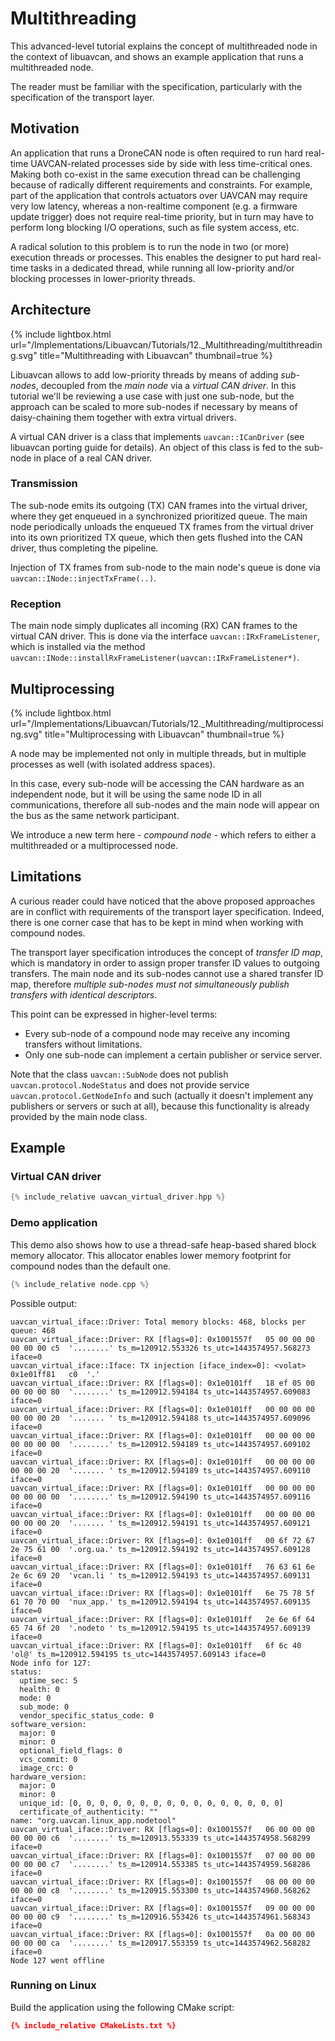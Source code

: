 ---
---

# Multithreading

This advanced-level tutorial explains the concept of multithreaded node in the context of libuavcan,
and shows an example application that runs a multithreaded node.

The reader must be familiar with the specification, particularly with the specification of the transport layer.

## Motivation

An application that runs a DroneCAN node is often required to run hard real-time UAVCAN-related processes
side by side with less time-critical ones.
Making both co-exist in the same execution thread can be challenging because of radically different requirements
and constraints.
For example, part of the application that controls actuators over UAVCAN may require very low latency,
whereas a non-realtime component (e.g. a firmware update trigger) does not require real-time priority,
but in turn may have to perform long blocking I/O operations, such as file system access, etc.

A radical solution to this problem is to run the node in two (or more) execution threads or processes.
This enables the designer to put hard real-time tasks in a dedicated thread, while running all low-priority and/or
blocking processes in lower-priority threads.

## Architecture

{% include lightbox.html url="/Implementations/Libuavcan/Tutorials/12._Multithreading/multithreading.svg" title="Multithreading with Libuavcan" thumbnail=true %}

Libuavcan allows to add low-priority threads by means of adding *sub-nodes*,
decoupled from the *main node* via a *virtual CAN driver*.
In this tutorial we'll be reviewing a use case with just one sub-node,
but the approach can be scaled to more sub-nodes if necessary by means of daisy-chaining them together
with extra virtual drivers.

A virtual CAN driver is a class that implements `uavcan::ICanDriver` (see libuavcan porting guide for details).
An object of this class is fed to the sub-node in place of a real CAN driver.

### Transmission

The sub-node emits its outgoing (TX) CAN frames into the virtual driver,
where they get enqueued in a synchronized prioritized queue.
The main node periodically unloads the enqueued TX frames from the virtual driver into its own
prioritized TX queue, which then gets flushed into the CAN driver, thus completing the pipeline.

Injection of TX frames from sub-node to the main node's queue is done via `uavcan::INode::injectTxFrame(..)`.

### Reception

The main node simply duplicates all incoming (RX) CAN frames to the virtual CAN driver.
This is done via the interface `uavcan::IRxFrameListener`,
which is installed via the method `uavcan::INode::installRxFrameListener(uavcan::IRxFrameListener*)`.

## Multiprocessing

{% include lightbox.html url="/Implementations/Libuavcan/Tutorials/12._Multithreading/multiprocessing.svg" title="Multiprocessing with Libuavcan" thumbnail=true %}

A node may be implemented not only in multiple threads, but in multiple processes as well
(with isolated address spaces).

In this case, every sub-node will be accessing the CAN hardware as an independent node,
but it will be using the same node ID in all communications, therefore all sub-nodes and the main node
will appear on the bus as the same network participant.

We introduce a new term here - *compound node* - which refers to either a multithreaded or a multiprocessed node.

## Limitations

A curious reader could have noticed that the above proposed approaches are in conflict
with requirements of the transport layer specification.
Indeed, there is one corner case that has to be kept in mind when working with compound nodes.

The transport layer specification introduces the concept of *transfer ID map*,
which is mandatory in order to assign proper transfer ID values to outgoing transfers.
The main node and its sub-nodes cannot use a shared transfer ID map, therefore
*multiple sub-nodes must not simultaneously publish transfers with identical descriptors*.

This point can be expressed in higher-level terms:

* Every sub-node of a compound node may receive any incoming transfers without limitations.
* Only one sub-node can implement a certain publisher or service server.

Note that the class `uavcan::SubNode` does not publish `uavcan.protocol.NodeStatus` and
does not provide service `uavcan.protocol.GetNodeInfo` and such (actually it doesn't implement any
publishers or servers or such at all), because this functionality is already provided by the main node class.

## Example

### Virtual CAN driver

```cpp
{% include_relative uavcan_virtual_driver.hpp %}
```

### Demo application

This demo also shows how to use a thread-safe heap-based shared block memory allocator.
This allocator enables lower memory footprint for compound nodes than the default one.

```cpp
{% include_relative node.cpp %}
```

Possible output:

```
uavcan_virtual_iface::Driver: Total memory blocks: 468, blocks per queue: 468
uavcan_virtual_iface::Driver: RX [flags=0]: 0x1001557f   05 00 00 00 00 00 00 c5  '........' ts_m=120912.553326 ts_utc=1443574957.568273 iface=0
uavcan_virtual_iface::Iface: TX injection [iface_index=0]: <volat> 0x1e01ff81   c0  '.'
uavcan_virtual_iface::Driver: RX [flags=0]: 0x1e0101ff   18 ef 05 00 00 00 00 80  '........' ts_m=120912.594184 ts_utc=1443574957.609083 iface=0
uavcan_virtual_iface::Driver: RX [flags=0]: 0x1e0101ff   00 00 00 00 00 00 00 20  '....... ' ts_m=120912.594188 ts_utc=1443574957.609096 iface=0
uavcan_virtual_iface::Driver: RX [flags=0]: 0x1e0101ff   00 00 00 00 00 00 00 00  '........' ts_m=120912.594189 ts_utc=1443574957.609102 iface=0
uavcan_virtual_iface::Driver: RX [flags=0]: 0x1e0101ff   00 00 00 00 00 00 00 20  '....... ' ts_m=120912.594189 ts_utc=1443574957.609110 iface=0
uavcan_virtual_iface::Driver: RX [flags=0]: 0x1e0101ff   00 00 00 00 00 00 00 00  '........' ts_m=120912.594190 ts_utc=1443574957.609116 iface=0
uavcan_virtual_iface::Driver: RX [flags=0]: 0x1e0101ff   00 00 00 00 00 00 00 20  '....... ' ts_m=120912.594191 ts_utc=1443574957.609121 iface=0
uavcan_virtual_iface::Driver: RX [flags=0]: 0x1e0101ff   00 6f 72 67 2e 75 61 00  '.org.ua.' ts_m=120912.594192 ts_utc=1443574957.609128 iface=0
uavcan_virtual_iface::Driver: RX [flags=0]: 0x1e0101ff   76 63 61 6e 2e 6c 69 20  'vcan.li ' ts_m=120912.594193 ts_utc=1443574957.609131 iface=0
uavcan_virtual_iface::Driver: RX [flags=0]: 0x1e0101ff   6e 75 78 5f 61 70 70 00  'nux_app.' ts_m=120912.594194 ts_utc=1443574957.609135 iface=0
uavcan_virtual_iface::Driver: RX [flags=0]: 0x1e0101ff   2e 6e 6f 64 65 74 6f 20  '.nodeto ' ts_m=120912.594195 ts_utc=1443574957.609139 iface=0
uavcan_virtual_iface::Driver: RX [flags=0]: 0x1e0101ff   6f 6c 40                 'ol@' ts_m=120912.594195 ts_utc=1443574957.609143 iface=0
Node info for 127:
status:
  uptime_sec: 5
  health: 0
  mode: 0
  sub_mode: 0
  vendor_specific_status_code: 0
software_version:
  major: 0
  minor: 0
  optional_field_flags: 0
  vcs_commit: 0
  image_crc: 0
hardware_version:
  major: 0
  minor: 0
  unique_id: [0, 0, 0, 0, 0, 0, 0, 0, 0, 0, 0, 0, 0, 0, 0, 0]
  certificate_of_authenticity: ""
name: "org.uavcan.linux_app.nodetool"
uavcan_virtual_iface::Driver: RX [flags=0]: 0x1001557f   06 00 00 00 00 00 00 c6  '........' ts_m=120913.553339 ts_utc=1443574958.568299 iface=0
uavcan_virtual_iface::Driver: RX [flags=0]: 0x1001557f   07 00 00 00 00 00 00 c7  '........' ts_m=120914.553385 ts_utc=1443574959.568286 iface=0
uavcan_virtual_iface::Driver: RX [flags=0]: 0x1001557f   08 00 00 00 00 00 00 c8  '........' ts_m=120915.553300 ts_utc=1443574960.568262 iface=0
uavcan_virtual_iface::Driver: RX [flags=0]: 0x1001557f   09 00 00 00 00 00 00 c9  '........' ts_m=120916.553426 ts_utc=1443574961.568343 iface=0
uavcan_virtual_iface::Driver: RX [flags=0]: 0x1001557f   0a 00 00 00 00 00 00 ca  '........' ts_m=120917.553359 ts_utc=1443574962.568282 iface=0
Node 127 went offline
```

### Running on Linux

Build the application using the following CMake script:

```cmake
{% include_relative CMakeLists.txt %}
```

